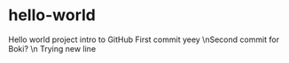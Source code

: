 # hello-world
Hello world project intro to GitHub
First commit yeey
\nSecond commit for Boki?
\n Trying new line
